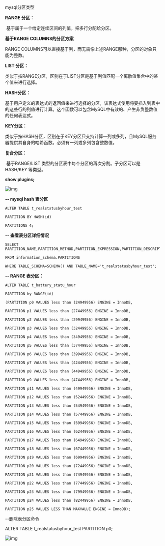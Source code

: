 mysql分区类型

   **RANGE 分区：**

​     基于属于一个给定连续区间的列值，把多行分配给分区。

   **基于RANGE COLUMNS的分区方案**

RANGE COLUMNS可以直接基于列，而无需像上述RANGE那种，分区的对象只能为整数。

   **LIST 分区：**

​     类似于按RANGE分区，区别在于LIST分区是基于列值匹配一个离散值集合中的某个值来进行选择。

   **HASH分区：**

​     基于用户定义的表达式的返回值来进行选择的分区，该表达式使用将要插入到表中的这些行的列值进行计算。这个函数可以包含MySQL中有效的、产生非负整数值的任何表达式。

   **KEY分区：**

​    类似于按HASH分区，区别在于KEY分区只支持计算一列或多列，且MySQL服务器提供其自身的哈希函数。必须有一列或多列包含整数值。

   **复合分区：**

​     基于RANGE/LIST 类型的分区表中每个分区的再次分割。子分区可以是 HASH/KEY 等类型。

**show plugins;**

![img](D:\software\youdao_file\weixinobU7Vji2jSDT8WUoQ-GPtcbtUpic\d8b0644017c5485fafc1721a9498053b\clipboard.png)

**-- mysql hash 表分区**

```shell
ALTER TABLE t_realstatusbyhour_test

PARTITION BY HASH(id)

PARTITIONS 4;
```

**-- 查看表分区详细情况**

```mysql
SELECT PARTITION_NAME,PARTITION_METHOD,PARTITION_EXPRESSION,PARTITION_DESCRIPTION,TABLE_ROWS,SUBPARTITION_NAME,SUBPARTITION_METHOD,SUBPARTITION_EXPRESSION

FROM information_schema.PARTITIONS 

WHERE TABLE_SCHEMA=SCHEMA() AND TABLE_NAME='t_realstatusbyhour_test';
```

 **-- RANGE 表分区：**

```mysql
ALTER TABLE t_battery_statu_hour

PARTITION by RANGE(id)

(PARTITION p0 VALUES less than (24949956) ENGINE = InnoDB,

PARTITION p1 VALUES less than (27449956) ENGINE = InnoDB,

PARTITION p2 VALUES less than (29949956) ENGINE = InnoDB,

PARTITION p3 VALUES less than (32449956) ENGINE = InnoDB,

PARTITION p4 VALUES less than (34949956) ENGINE = InnoDB,

PARTITION p5 VALUES less than (37449956) ENGINE = InnoDB,

PARTITION p6 VALUES less than (39949956) ENGINE = InnoDB,

PARTITION p7 VALUES less than (42449956) ENGINE = InnoDB,

PARTITION p8 VALUES less than (44949956) ENGINE = InnoDB,

PARTITION p9 VALUES less than (47449956) ENGINE = InnoDB,

PARTITION p11 VALUES less than (49949956) ENGINE = InnoDB,

PARTITION p12 VALUES less than (52449956) ENGINE = InnoDB,

PARTITION p13 VALUES less than (54949956) ENGINE = InnoDB,

PARTITION p14 VALUES less than (57449956) ENGINE = InnoDB,

PARTITION p15 VALUES less than (59949956) ENGINE = InnoDB,

PARTITION p16 VALUES less than (62449956) ENGINE = InnoDB,

PARTITION p17 VALUES less than (64949956) ENGINE = InnoDB,

PARTITION p18 VALUES less than (67449956) ENGINE = InnoDB,

PARTITION p19 VALUES less than (69949956) ENGINE = InnoDB,

PARTITION p20 VALUES less than (72449956) ENGINE = InnoDB,

PARTITION p21 VALUES less than (74949956) ENGINE = InnoDB,

PARTITION p22 VALUES less than (77449956) ENGINE = InnoDB,

PARTITION p23 VALUES less than (79949956) ENGINE = InnoDB,

PARTITION p24 VALUES less than (82449956) ENGINE = InnoDB,

PARTITION p25 VALUES LESS THAN MAXVALUE ENGINE = InnoDB);
```

--删除表分区命令

ALTER TABLE t_realstatusbyhour_test PARTITION p0;

![img](D:\software\youdao_file\weixinobU7Vji2jSDT8WUoQ-GPtcbtUpic\459d0c0704914bbc84069eb18e6cdba7\clipboard.png)